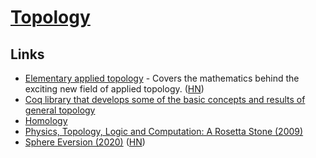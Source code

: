 # [Topology](https://en.wikipedia.org/wiki/Topology)

## Links

- [Elementary applied topology](https://www.math.upenn.edu/~ghrist/notes.html) - Covers the mathematics behind the exciting new field of applied topology. ([HN](https://news.ycombinator.com/item?id=19494562))
- [Coq library that develops some of the basic concepts and results of general topology](https://github.com/coq-community/topology)
- [Homology](https://www.tungsteno.io/post/exp-homology/)
- [Physics, Topology, Logic and Computation: A Rosetta Stone (2009)](http://math.ucr.edu/home/baez/rosetta.pdf)
- [Sphere Eversion (2020)](https://rreusser.github.io/explorations/sphere-eversion/) ([HN](https://news.ycombinator.com/item?id=23722275))
